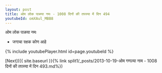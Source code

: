 ```yaml
---
layout: post
title: ओम लोक पाळया नमः - 1008 दिनों की तपस्या में दिन 494
youtubeId: omXAul_MBB8
---
```

 
 
 ओम लोक पाळया नमः  
 
 -  जगाचा रक्षक कोण आहे 
 
  
 
  
 
 
 
 
 
 


{% include youtubePlayer.html id=page.youtubeId %}
 
[Next]({{ site.baseurl }}{% link  split1/_posts/2013-10-19-ओम गणल्या नाम  - 1008 दिनों की तपस्या में दिन 493.md%})
 
